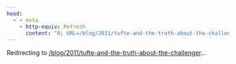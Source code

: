 ```yaml
---
head:
  - - meta
    - http-equiv: Refresh
      content: "0; URL=/blog/2011/tufte-and-the-truth-about-the-challenger"
---
```


Redirecting to <a href="/blog/2011/tufte-and-the-truth-about-the-challenger">/blog/2011/tufte-and-the-truth-about-the-challenger</a>…